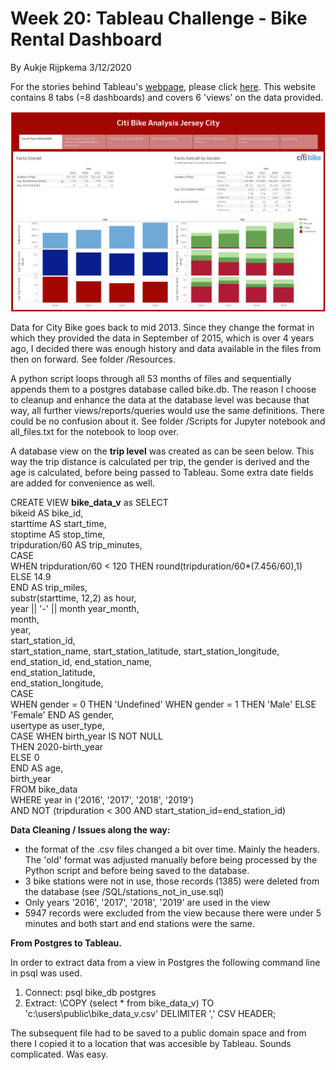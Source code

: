 # Week 20: Tableau Challenge - Bike Rental Dashboard  
By Aukje Rijpkema 3/12/2020

For the stories behind Tableau's [webpage](https://public.tableau.com/views/NYCityBikeDashboard_15838437149040/BIkeStory?:display_count=y&publish=yes&:origin=viz_share_link), please click [here](STORY.md). This website contains 8 tabs (=8 dashboards) and covers 6 'views' on the data provided. 

![Images/Dash.png](Images/Dash.png)

Data for City Bike goes back to mid 2013. Since they change the format in which they provided the data in September of 2015, which is over 4 years ago, I decided there was enough history and data available in the files from then on forward. See folder /Resources.

A python script loops through all 53 months of files and sequentially appends them to a postgres database called bike.db. The reason I choose to cleanup and enhance the data at the database level was because that way, all further views/reports/queries would use the same definitions. There could be no confusion about it. See folder /Scripts for Jupyter notebook and all_files.txt for the notebook to loop over.

A database view on the **trip level** was created as can be seen below. This way the trip distance is calculated per trip, the gender is derived and the age is calculated, before being passed to Tableau. Some extra date fields are added for convenience as well.

CREATE VIEW **bike_data_v** as
SELECT 		
	bikeid AS bike_id,	
	starttime AS start_time,	
	stoptime AS stop_time,	
	tripduration/60 AS trip_minutes,	
	CASE	
    	WHEN tripduration/60 < 120 THEN round(tripduration/60*(7.456/60),1)	
    	ELSE 14.9	
  	END AS trip_miles,	
	substr(starttime, 12,2) as hour,	
	year || '-' || month year_month,	
	month,	
	year,	
	start_station_id,	
	start_station_name,	
	start_station_latitude,	
	start_station_longitude,	
	end_station_id,	
	end_station_name,	
	end_station_latitude,	
	end_station_longitude,	
	CASE 	
	WHEN gender = 0 THEN 'Undefined'
	WHEN gender = 1 THEN 'Male'
	ELSE 'Female'
	END AS gender,	
	usertype as user_type,	
	CASE WHEN birth_year IS NOT NULL 	
	THEN 2020-birth_year 		
	ELSE 0		
 	END AS age,		
	birth_year	
FROM bike_data		
WHERE year in ('2016', '2017', '2018', '2019')		
AND NOT (tripduration < 300 AND start_station_id=end_station_id)		
		
		
**Data Cleaning / Issues along the way:**

- the format of the .csv files changed a bit over time. Mainly the headers. The 'old' format was adjusted manually before being processed by the Python script and before being saved to the database.
- 3 bike stations were not in use, those records (1385) were deleted from the database (see /SQL/stations_not_in_use.sql)
- Only years '2016', '2017', '2018', '2019' are used in the view
- 5947 records were excluded from the view because there were under 5 minutes and both start and end stations were the same.

**From Postgres to Tableau.**

In order to extract data from a view in Postgres the following command line in psql was used.
1. Connect: psql bike_db postgres
2. Extract: \COPY (select * from bike_data_v) TO 'c:\users\public\bike_data_v.csv' DELIMITER ',' CSV HEADER;

The subsequent file had to be saved to a public domain space and from there I copied it to a location that was accesible by Tableau. Sounds complicated. Was easy.
